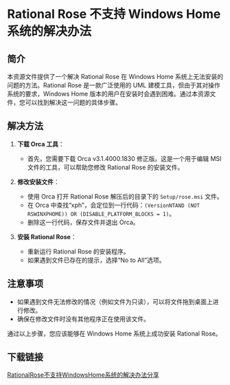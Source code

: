 # Rational Rose 不支持 Windows Home 系统的解决办法

## 简介

本资源文件提供了一个解决 Rational Rose 在 Windows Home 系统上无法安装的问题的方法。Rational Rose 是一款广泛使用的 UML 建模工具，但由于其对操作系统的要求，Windows Home 版本的用户在安装时会遇到困难。通过本资源文件，您可以找到解决这一问题的具体步骤。

## 解决方法

1. **下载 Orca 工具**：
   - 首先，您需要下载 Orca v3.1.4000.1830 修正版。这是一个用于编辑 MSI 文件的工具，可以帮助您修改 Rational Rose 的安装文件。

2. **修改安装文件**：
   - 使用 Orca 打开 Rational Rose 解压后的目录下的 `Setup/rose.msi` 文件。
   - 在 Orca 中查找“xph”，会定位到一行代码：`(VersionNTAND (NOT RSWINXPHOME)) OR (DISABLE_PLATFORM_BLOCKS = 1)`。
   - 删除这一行代码，保存文件并退出 Orca。

3. **安装 Rational Rose**：
   - 重新运行 Rational Rose 的安装程序。
   - 如果遇到文件已存在的提示，选择“No to All”选项。

## 注意事项

- 如果遇到文件无法修改的情况（例如文件为只读），可以将文件拖到桌面上进行修改。
- 确保在修改文件时没有其他程序正在使用该文件。

通过以上步骤，您应该能够在 Windows Home 系统上成功安装 Rational Rose。

## 下载链接

[RationalRose不支持WindowsHome系统的解决办法分享](https://pan.quark.cn/s/ec95b1cb8067)
